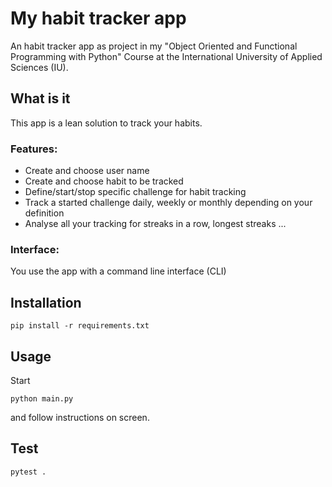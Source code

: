 # My habit tracker app

An habit tracker app as project in my "Object Oriented and Functional Programming with Python" Course at the International University of Applied Sciences (IU).

## What is it 

This app is a lean solution to track your habits.

### Features:
- Create and choose user name
- Create and choose habit to be tracked
- Define/start/stop specific challenge for habit tracking
- Track a started challenge daily, weekly or monthly depending on your definition
- Analyse all your tracking for streaks in a row, longest streaks ...

### Interface:
You use the app with a command line interface (CLI)

## Installation
 
```shell
pip install -r requirements.txt
```

## Usage

Start
```shell
python main.py
```
and follow instructions on screen.

## Test

```shell
pytest .
```